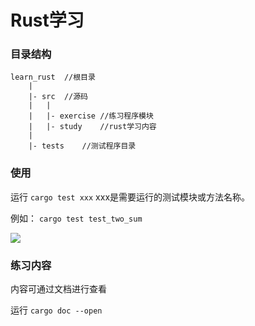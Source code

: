 # Rust学习

### 目录结构

```
learn_rust  //根目录
    |
    |- src  //源码
    |   |
    |   |- exercise //练习程序模块
    |   |- study    //rust学习内容
    |
    |- tests    //测试程序目录
```

### 使用

运行 `cargo test xxx` xxx是需要运行的测试模块或方法名称。

例如： `cargo test test_two_sum`

<img src="https://github.com/a74946443/learn_rust/blob/master/image/example.png?raw=true" />

### 练习内容

内容可通过文档进行查看

运行 `cargo doc --open`